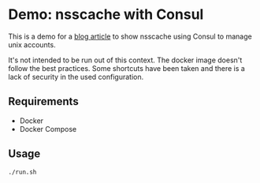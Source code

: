 # Demo: nsscache with Consul

This is a demo for a [blog article](https://blog.emilienkenler.com/2017/05/27/bastion-host-with-nsscache-and-consul/) to show nsscache using Consul to manage unix accounts.

It's not intended to be run out of this context.
The docker image doesn't follow the best practices.
Some shortcuts have been taken and there is a lack of security in the used configuration.

## Requirements

* Docker
* Docker Compose

## Usage

```bash
./run.sh
```


